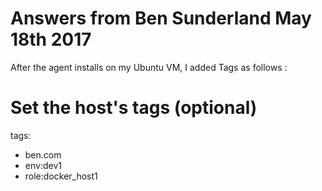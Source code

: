 Answers from Ben Sunderland 
May 18th 2017
====================================

After the agent installs on my Ubuntu VM, I added Tags as follows : 

# Set the host's tags (optional)
tags:
  - ben.com
  - env:dev1
  - role:docker_host1


